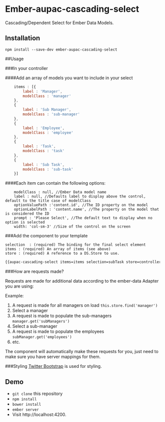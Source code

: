 # Ember-aupac-cascading-select

Cascading/Dependent Select for Ember Data Models.

## Installation

```
npm install --save-dev ember-aupac-cascading-select
```

##Usage

###In your controller

####Add an array of models you want to include in your select
```javascript
    items : [{
        label : 'Manager',
        modelClass : 'manager'
    },
    {
        label : 'Sub Manager',
        modelClass : 'sub-manager'
    },
    {
        label : 'Employee',
        modelClass : 'employee'
    },
    {
        label : 'Task',
        modelClass : 'task'
    },
    {
        label : 'Sub Task',
        modelClass : 'sub-task'
    }]

```

####Each item can contain the following options:
```
    modelClass : null, //Ember Data model name
    label : null, //Defaults label to display above the control, default to the title case of modelClass
    optionValuePath :'content.id', //The ID property on the model
    optionLabelPath : 'content.name', //The property on the model that is considered the ID
    prompt : 'Please Select', //The default text to display when no option is selected
    width: 'col-sm-3' //Size of the control on the screen
```

###Add the component to your template

```
selection  : (required) The binding for the final select element
items : (required) An array of items (see above)
store : (required) A reference to a DS.Store to use.
```

```html
{{aupac-cascading-select items=items selection=subTask store=controller.store }}
``` 

###How are requests made?

Requests are made for additional data according to the ember-data Adapter you are using:

Example:

 1. A request is made for all managers on load `this.store.find('manager')`
 2. Select a manager
 3. A request is made to populate the sub-managers `manager.get('subManagers')`
 4. Select a sub-manager
 5. A request is made to populate the employees `subManager.get('employees')`
 6. etc.

The component will automatically make these requests for you, just need to make sure you have server mappings for them.

###Styling
[Twitter Bootstrap](http://getbootstrap.com/) is used for styling.


## Demo

* `git clone` this repository
* `npm install`
* `bower install`
* `ember server`
* Visit http://localhost:4200.
